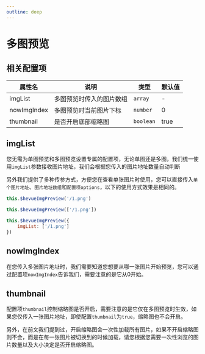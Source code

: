 ```yaml
---
outline: deep
---
```


# 多图预览

## 相关配置项

| 属性名         | 说明           | 类型        | 默认值  |
| ----------- | ------------ | --------- | ---- |
| imgList     | 多图预览时传入的图片数组 | `array`   | -    |
| nowImgIndex | 多图预览时当前图片下标  | `number`  | 0    |
| thumbnail   | 是否开启底部缩略图    | `boolean` | true |

## imgList

您无需为单图预览和多图预览设置专属的配置项，无论单图还是多图，我们统一使用`imgList`参数接收图片地址，我们会根据您传入的图片地址数量自动判断

另外我们提供了多种传参方式，方便您在查看单张图片时使用，您可以直接传入`单个图片地址`、`图片地址数组`和`配置项options`，以下的使用方式效果是相同的。

```js
this.$hevueImgPreview('/1.png')

this.$hevueImgPreview(['/1.png'])

this.$hevueImgPreview({
    imgList: ['/1.png']
})
```

## nowImgIndex

在您传入多张图片地址时，我们需要知道您想要从哪一张图片开始预览，您可以通过配置项`nowImgIndex`告诉我们，需要注意的是它从0开始。

## thumbnail

配置项`thumbnail`控制缩略图是否开启，需要注意的是它仅在多图预览时生效，如果您仅传入一张图片地址，即使配置`thumbnail`为`true`，缩略图也不会开启。

另外，在前文我们提到过，开启缩略图会一次性加载所有图片，如果不开启缩略图则不会，而是在每一张图片被切换到的时候加载，请您根据您需要一次性浏览的图片数量以及大小决定是否开启缩略图。